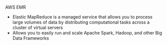 AWS EMR

- Elastic MapReduce is a managed service that allows you to process large volumes of data by distributing computational tasks across a cluster of virtual servers
- Allows you to easily run and scale Apache Spark, Hadoop, and other Big Data Frameworks
